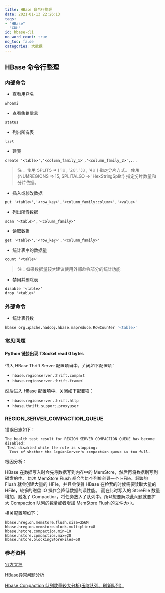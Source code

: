 ```yaml
---
title: HBase 命令行整理
date: 2021-01-13 22:26:13
tags:
- "HBase"
- "CDH"
id: hbase-cli
no_word_count: true
no_toc: false
categories: 大数据
---
```


## HBase 命令行整理

### 内部命令

- 查看用户名

```text
whoami
```

- 查看集群信息

```text
status
```

- 列出所有表

```text
list
```

- 建表

```text
create '<table>','<column_family_1>','<column_family_2>',...
```

> 注：
> 使用 SPLITS => ['10', '20', '30', '40'] 指定分片方式。
> 使用 {NUMREGIONS => 15, SPLITALGO => 'HexStringSplit'} 指定分片数量和分片依据。

- 插入或修改数据

```text
put '<table>','<row_key>','<column_family:column>','<value>'
```

- 列出所有数据

```text
scan '<table>','<column_family>'
```

- 读取数据

```text
get '<table>','<row_key>','<column_family>'
```

- 统计表中的数据量

```text
count '<table>'
```

> 注：如果数据量较大建议使用外部命令部分的统计功能

- 禁用并删除表

```text
disable '<table>'
drop '<table>'
```

### 外部命令

- 统计表行数

```bash
hbase org.apache.hadoop.hbase.mapreduce.RowCounter '<table>'
```
### 常见问题

#### Python 链接出现 TSocket read 0 bytes

进入 HBase Thrift Server 配置项当中，关闭如下配置项：

- `hbase.regionserver.thrift.compact`
- `hbase.regionserver.thrift.framed`

然后进入 HBase 配置项中，关闭如下配置项：

- `hbase.regionserver.thrift.http`
- `hbase.thrift.support.proxyuser`

### REGION_SERVER_COMPACTION_QUEUE

错误日志如下：

```text
The health test result for REGION_SERVER_COMPACTION_QUEUE has become disabled:
 Test disabled while the role is stopping:
  Test of whether the RegionServer's compaction queue is too full.
```

根因分析：

HBase 在数据写入时会先将数据写到内存中的 MemStore，然后再将数据刷写到磁盘的中。
每次 MemStore Flush 都会为每个列族创建一个 HFile，频繁的 Flush 就会创建大量的 HFile，并且会使得 HBase 在检索的时候需要读取大量的 HFile，较多的磁盘 IO 操作会降低数据的读性能。
而在此时写入的 StoreFile 数量增加，触发了 Compaction，将任务放入了队列中。所以想要解决此问题就要扩大 Compaction 队列的数量或者增加 MemStore Flush 的文件大小。

相关配置项如下：

```text
hbase.hregion.memstore.flush.size=256M
hbase.hregion.memstore.block.multiplier=8
hbase.hstore.compaction.min=10
hbase.hstore.compaction.max=20
hbase.hstore.blockingStoreFiles=50
```

### 参考资料

[官方文档](https://hbase.apache.org/book.html)

[HBase异常问题分析](https://www.modb.pro/db/42892)

[Hbase Compaction 队列数量较大分析(压缩队列、刷新队列）](https://blog.csdn.net/weixin_43214644/article/details/117601110)